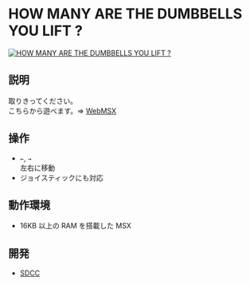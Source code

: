 # HOW MANY ARE THE DUMBBELLS YOU LIFT ?

[![HOW MANY ARE THE DUMBBELLS YOU LIFT ?](http://img.youtube.com/vi/Sng4Gk3cFB8/0.jpg)](https://www.youtube.com/watch?v=Sng4Gk3cFB8)

## 説明
取りきってください。<br>
こちらから遊べます。⇒  [WebMSX](http://webmsx.org/?MACHINE=MSX1J&PRESETS=MSXMUSIC&ROM=https://github.com/CoBinee/dumbbell-msx/raw/main/rom/DUMBBELL.ROM)

## 操作
- `←`, `→`<br>左右に移動
- ジョイスティックにも対応

## 動作環境
- 16KB 以上の RAM を搭載した MSX

## 開発
- [SDCC](https://sdcc.sourceforge.net)
